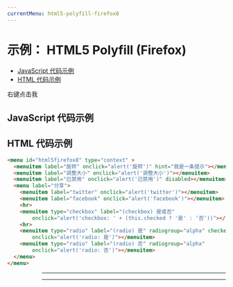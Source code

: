 ```yaml
---
currentMenu: html5-polyfill-firefox8 
---
```


# 示例： HTML5 Polyfill (Firefox)

<!-- START doctoc generated TOC please keep comment here to allow auto update -->
<!-- DON'T EDIT THIS SECTION, INSTEAD RE-RUN doctoc TO UPDATE -->


- [JavaScript 代码示例](#example-code)
- [HTML 代码示例](#example-html)

<!-- END doctoc generated TOC please keep comment here to allow auto update -->

<span class="context-menu-one btn btn-neutral" contextmenu="html5firefox8">右键点击我</span>

## JavaScript 代码示例

<script type="text/javascript" class="showcase">
$(function(){
    $.contextMenu('html5');
});
</script>

## HTML 代码示例
<div style="display:none;" class="showcase" data-showcase-import=".context-menu-one"></div>

```html
<menu id="html5firefox8" type="context" >
  <menuitem label="旋转" onclick="alert('旋转')" hint="我是一条提示"></menuitem>
  <menuitem label="调整大小" onclick="alert('调整大小')"></menuitem>
  <menuitem label="已禁用" onclick="alert('已禁用')" disabled></menuitem>
  <menu label="分享">
    <menuitem label="twitter" onclick="alert('twitter')"></menuitem>
    <menuitem label="facebook" onclick="alert('facebook')"></menuitem>
    <hr>
    <menuitem type="checkbox" label="(checkbox) 是或否" 
        onclick="alert('checkbox: ' + (this.checked ? '是' : '否'))"></menuitem>
    <hr>
    <menuitem type="radio" label="(radio) 是" radiogroup="alpha" checked 
        onclick="alert('radio: 是')"></menuitem>
    <menuitem type="radio" label="(radio) 否" radiogroup="alpha" 
        onclick="alert('radio: 否')"></menuitem>
  </menu>
</menu>
```


<menu id="html5firefox8" type="context">
  <menuitem label="旋转" onclick="alert('旋转')" hint="我是一条提示"></menuitem>
  <menuitem label="调整大小" onclick="alert('调整大小')"></menuitem>
  <menuitem label="已禁用" onclick="alert('已禁用')" disabled></menuitem>
  <menu label="分享">
    <menuitem label="twitter" onclick="alert('twitter')"></menuitem>
    <menuitem label="facebook" onclick="alert('facebook')"></menuitem>
    <hr>
    <menuitem type="checkbox" label="(checkbox) 是或否" 
        onclick="alert('checkbox: ' + (this.checked ? '是 : '否'))"></menuitem>
    <hr>
    <menuitem type="radio" label="(radio) 是 " radiogroup="alpha" checked 
        onclick="alert('radio: 是 ')"></menuitem>
    <menuitem type="radio" label="(radio) 否" radiogroup="alpha" 
        onclick="alert('radio: 否')"></menuitem>
  </menu>
</menu>